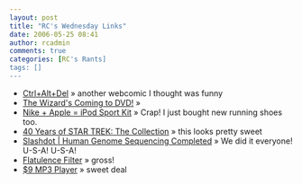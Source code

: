 ```yaml
---
layout: post
title: "RC's Wednesday Links"
date: 2006-05-25 08:41
author: rcadmin
comments: true
categories: [RC's Rants]
tags: []
---
```

<ul>
<li><a href="http://cad-comic.com/comic.php?d=20060522" title="Ctrl+Alt+Del">Ctrl+Alt+Del</a> &raquo; another webcomic I thought was funny</li>
<li><a href="http://www.kotaku.com/gaming/top/the-wizards-coming-to-dvd-175835.php" title="The Wizard's Coming to DVD!">The Wizard's Coming to DVD!</a> &raquo; </li>
<li><a href="http://gizmodo.com/gadgets/portable-media/nike-apple-ipod-sport-kit-175734.php" title="Nike + Apple = iPod Sport Kit">Nike + Apple = iPod Sport Kit</a> &raquo; Crap! I just bought new running shoes too.</li>
<li><a href="http://www.christies.com/special_sites/startrek/overview.asp" title="40 Years of STAR TREK: The Collection">40 Years of STAR TREK: The Collection</a> &raquo; this looks pretty sweet</li>
<li><a href="http://science.slashdot.org/article.pl?sid=06/05/18/0012242&amp;from=rss" title="Slashdot | Human Genome Sequencing Completed">Slashdot | Human Genome Sequencing Completed</a> &raquo; We did it everyone! U-S-A! U-S-A!</li>
<li><a href="http://gizmodo.com/gadgets/gadgets/flatulence-filter-174468.php" title="Flatulence Filter">Flatulence Filter</a> &raquo; gross!</li>
<li><a href="http://gizmodo.com/gadgets/portable-media/9-mp3-player-174491.php" title="$9 MP3 Player">$9 MP3 Player</a> &raquo; sweet deal</li>
</ul>

